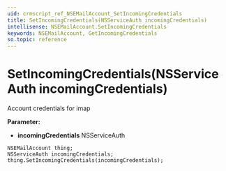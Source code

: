 ```yaml
---
uid: crmscript_ref_NSEMailAccount_SetIncomingCredentials
title: SetIncomingCredentials(NSServiceAuth incomingCredentials)
intellisense: NSEMailAccount.SetIncomingCredentials
keywords: NSEMailAccount, GetIncomingCredentials
so.topic: reference
---
```


# SetIncomingCredentials(NSServiceAuth incomingCredentials)

Account credentials for imap

**Parameter:** 
* **incomingCredentials** NSServiceAuth

```crmscript
NSEMailAccount thing;
NSServiceAuth incomingCredentials;
thing.SetIncomingCredentials(incomingCredentials);
```

